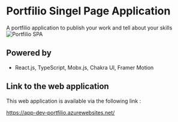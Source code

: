 # Portfilio Singel Page Application
A portfilio application to publish your work and tell about your skills
![Portfilio SPA](https://user-images.githubusercontent.com/47597441/160524715-fff43d2c-f7a3-4cc6-8eeb-9a84dc00ecfd.png)

## Powered by
- React.js, TypeScript, Mobx.js, Chakra UI, Framer Motion

## Link to the web application
This web application is available via the following link :

https://app-dev-portfilio.azurewebsites.net/
